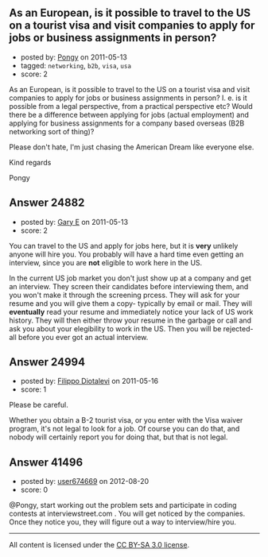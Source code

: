 ## As an European, is it possible to travel to the US on a tourist visa and visit companies to apply for jobs or business assignments in person?

- posted by: [Pongy](https://stackexchange.com/users/-1/9897-pongy) on 2011-05-13
- tagged: `networking`, `b2b`, `visa`, `usa`
- score: 2

As an European, is it possible to travel to the US on a tourist visa and visit companies to apply for jobs or business assignments in person? I. e. is it possible from a legal perspective, from a practical perspective etc? Would there be a difference between applying for jobs (actual employment) and applying for business assignments for a company based overseas (B2B networking sort of thing)?

Please don't hate, I'm just chasing the American Dream like everyone else.

Kind regards

Pongy


## Answer 24882

- posted by: [Gary E](https://stackexchange.com/users/-1/2587-gary-e) on 2011-05-13
- score: 2

You can travel to the US and apply for jobs here, but it is **very** unlikely anyone will hire you. You probably will have a hard time even getting an interview, since you are **not** eligible to work here in the US.

In the current US job market you don't just show up at a company and get an interview. They screen their candidates before interviewing them, and you won't make it through the screening prcess. They will ask for your resume and you will give them a copy- typically by email or mail. They will **eventually** read your resume and immediately notice your lack of US work history. They will then either throw your resume in the garbage or call and ask you about your elegibility to work in the US. Then you will be rejected- all before you ever got an actual interview.




## Answer 24994

- posted by: [Filippo Diotalevi](https://stackexchange.com/users/-1/4482-filippo-diotalevi) on 2011-05-16
- score: 1

Please be careful.

Whether you obtain a B-2 tourist visa, or you enter with the Visa waiver program, it's not legal to look for a job. Of course you can do that, and nobody will certainly report you for doing that, but that is not legal. 


## Answer 41496

- posted by: [user674669](https://stackexchange.com/users/-1/14287-user674669) on 2012-08-20
- score: 0

@Pongy, start working out the problem sets and participate in coding contests at interviewstreet.com . You will get noticed by the companies. Once they notice you, they will figure out a way to interview/hire you.



---

All content is licensed under the [CC BY-SA 3.0 license](https://creativecommons.org/licenses/by-sa/3.0/).
